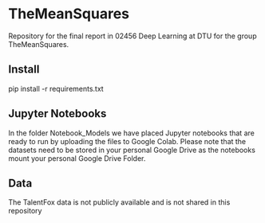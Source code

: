 # TheMeanSquares
Repository for the final report in 02456 Deep Learning at DTU for the group TheMeanSquares.

## Install
pip install -r requirements.txt

## Jupyter Notebooks
In the folder Notebook_Models we have placed Jupyter notebooks that are ready to run by uploading the files to Google Colab. Please note that the datasets need to be stored in your personal Google Drive as the notebooks mount your personal Google Drive Folder.

## Data
The TalentFox data is not publicly available and is not shared in this repository
